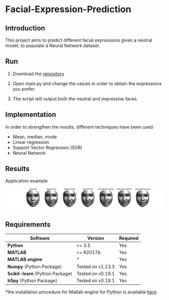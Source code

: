 # Facial-Expression-Prediction

## Introduction
This project aims to predict different facial expressions given a neutral model, to populate a Neural Network dataset.

## Run
1. Download the [repository](https://github.com/fralomba/Facial-Expression-Prediction.git)

2. Open main.py and change the values in order to obtain the expressions you prefer.

3. The script will output both the neutral and expressive faces.

## Implementation
In order to strengthen the results, different techniques have been used:
* Mean, median, mode
* Linear regression
* Support Vector Regression (SVR)
* Neural Network

## Results
Application example

![Application example](/results/happy/happy_face_49_alpha_10.jpg)

## Requirements
| Software                                                 | Version         | Required |
| ---------------------------------------------------------|-----------------| ---------|
| **Python**                                               |     >= 3.5      |    Yes   |
| **MATLAB**                                               |    >= R2017b    |    Yes   |
| **MATLAB engine**                                        |       *         |    Yes   |
| **Numpy** (Python Package)                               |Tested on v1.13.3|    Yes   |
| **Scikit-learn** (Python Package)                        |Tested on v0.19.1|    Yes   |
| **h5py** (Python Package)                        		   |Tested on v0.19.1|    Yes   |


 *the installation procedure for Matlab engine for Python is available [here](https://it.mathworks.com/help/matlab/matlab_external/install-the-matlab-engine-for-python.html)
